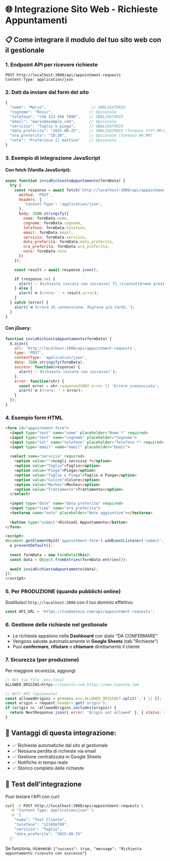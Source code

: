 # 🌐 Integrazione Sito Web - Richieste Appuntamenti

## 📋 Come integrare il modulo del tuo sito web con il gestionale

### 1. **Endpoint API per ricevere richieste**
```
POST http://localhost:3000/api/appointment-requests
Content-Type: application/json
```

### 2. **Dati da inviare dal form del sito**
```javascript
{
  "nome": "Mario",                    // OBBLIGATORIO
  "cognome": "Rossi",                // Opzionale
  "telefono": "+39 123 456 7890",    // OBBLIGATORIO
  "email": "mario@example.com",      // Opzionale
  "servizio": "Taglio e piega",      // OBBLIGATORIO
  "data_preferita": "2025-08-25",    // OBBLIGATORIO (formato YYYY-MM-DD)
  "ora_preferita": "10:30",          // Opzionale (formato HH:MM)
  "note": "Preferisco il mattino"    // Opzionale
}
```

### 3. **Esempio di integrazione JavaScript**

#### Con fetch (Vanilla JavaScript):
```javascript
async function inviaRichiestaAppuntamento(formData) {
  try {
    const response = await fetch('http://localhost:3000/api/appointment-requests', {
      method: 'POST',
      headers: {
        'Content-Type': 'application/json',
      },
      body: JSON.stringify({
        nome: formData.nome,
        cognome: formData.cognome,
        telefono: formData.telefono,
        email: formData.email,
        servizio: formData.servizio,
        data_preferita: formData.data_preferita,
        ora_preferita: formData.ora_preferita,
        note: formData.note
      })
    });

    const result = await response.json();

    if (response.ok) {
      alert('✅ Richiesta inviata con successo! Ti ricontatteremo presto.');
    } else {
      alert('❌ Errore: ' + result.error);
    }
  } catch (error) {
    alert('❌ Errore di connessione. Riprova più tardi.');
  }
}
```

#### Con jQuery:
```javascript
function inviaRichiestaAppuntamento(formData) {
  $.ajax({
    url: 'http://localhost:3000/api/appointment-requests',
    type: 'POST',
    contentType: 'application/json',
    data: JSON.stringify(formData),
    success: function(response) {
      alert('✅ Richiesta inviata con successo!');
    },
    error: function(xhr) {
      const error = xhr.responseJSON?.error || 'Errore sconosciuto';
      alert('❌ Errore: ' + error);
    }
  });
}
```

### 4. **Esempio form HTML**
```html
<form id="appointment-form">
  <input type="text" name="nome" placeholder="Nome *" required>
  <input type="text" name="cognome" placeholder="Cognome">
  <input type="tel" name="telefono" placeholder="Telefono *" required>
  <input type="email" name="email" placeholder="Email">
  
  <select name="servizio" required>
    <option value="">Scegli servizio *</option>
    <option value="Taglio">Taglio</option>
    <option value="Piega">Piega</option>
    <option value="Taglio e Piega">Taglio e Piega</option>
    <option value="Colore">Colore</option>
    <option value="Meches">Meches</option>
    <option value="Trattamento">Trattamento</option>
  </select>
  
  <input type="date" name="data_preferita" required>
  <input type="time" name="ora_preferita">
  <textarea name="note" placeholder="Note aggiuntive"></textarea>
  
  <button type="submit">Richiedi Appuntamento</button>
</form>

<script>
document.getElementById('appointment-form').addEventListener('submit', async function(e) {
  e.preventDefault();
  
  const formData = new FormData(this);
  const data = Object.fromEntries(formData.entries());
  
  await inviaRichiestaAppuntamento(data);
});
</script>
```

### 5. **Per PRODUZIONE (quando pubblichi online)**
Sostituisci `http://localhost:3000` con il tuo dominio effettivo:
```javascript
const API_URL = 'https://tuodominio.com/api/appointment-requests';
```

### 6. **Gestione delle richieste nel gestionale**
- Le richieste appaiono nella **Dashboard** con stato "DA CONFERMARE"
- Vengono salvate automaticamente in **Google Sheets** (tab "Richieste")
- Puoi **confermare**, **rifiutare** o **chiamare** direttamente il cliente

### 7. **Sicurezza (per produzione)**
Per maggiore sicurezza, aggiungi:
```javascript
// Nel tuo file .env.local
ALLOWED_ORIGINS=https://tuosito.com,https://www.tuosito.com

// Nell'API (opzionale)
const allowedOrigins = process.env.ALLOWED_ORIGINS?.split(',') || [];
const origin = request.headers.get('origin');
if (origin && !allowedOrigins.includes(origin)) {
  return NextResponse.json({ error: 'Origin not allowed' }, { status: 403 });
}
```

## 🎯 Vantaggi di questa integrazione:
- ✅ Richieste automatiche dal sito al gestionale
- ✅ Nessuna perdita di richieste via email
- ✅ Gestione centralizzata in Google Sheets
- ✅ Notifiche in tempo reale
- ✅ Storico completo delle richieste

## 🔧 Test dell'integrazione
Puoi testare l'API con curl:
```bash
curl -X POST http://localhost:3000/api/appointment-requests \
  -H "Content-Type: application/json" \
  -d '{
    "nome": "Test Cliente",
    "telefono": "123456789",
    "servizio": "Taglio",
    "data_preferita": "2025-08-25"
  }'
```

Se funziona, riceverai: `{"success": true, "message": "Richiesta appuntamento ricevuta con successo"}`
